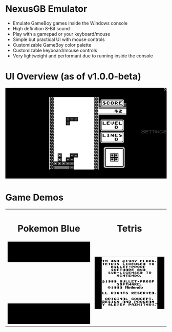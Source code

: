 # NexusGB Emulator
- Emulate GameBoy games inside the Windows console
- High definition 8-Bit sound
- Play with a gamepad or your keyboard/mouse
- Simple but practical UI with mouse controls
- Customizable GameBoy color palette
- Customizable keyboard/mouse controls
- Very lightweight and performant due to running inside the console

# UI Overview (as of v1.0.0-beta)
![UIDemo](https://github.com/BlyZeDev/NexusGB-Emulator/blob/master/Resources/UIDemo.png)

# Game Demos
<table>
  <tr>
    <th><h1>Pokemon Blue</h1></th>
    <th><h1>Tetris</h1></th>
  </tr>
  <tr>
    <td><img src="https://github.com/BlyZeDev/NexusGB-Emulator/blob/master/Resources/BlueDemo.gif"></td>
    <td><img src="https://github.com/BlyZeDev/NexusGB-Emulator/blob/master/Resources/TetrisDemo.gif"></td>
  </tr>
</table>
